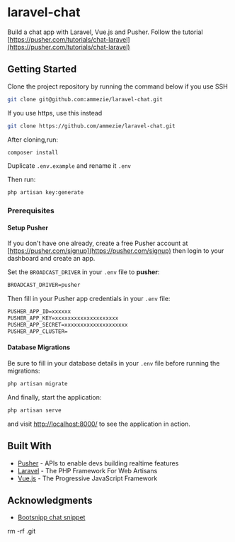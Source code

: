 # laravel-chat

Build a chat app with Laravel, Vue.js and Pusher. Follow the tutorial [https://pusher.com/tutorials/chat-laravel](https://pusher.com/tutorials/chat-laravel)

## Getting Started

Clone the project repository by running the command below if you use SSH

```bash
git clone git@github.com:ammezie/laravel-chat.git
```

If you use https, use this instead

```bash
git clone https://github.com/ammezie/laravel-chat.git
```

After cloning,run:

```bash
composer install
```

Duplicate `.env.example` and rename it `.env`

Then run:

```bash
php artisan key:generate
```

### Prerequisites

#### Setup Pusher

If you don't have one already, create a free Pusher account at [https://pusher.com/signup](https://pusher.com/signup) then login to your dashboard and create an app.

Set the `BROADCAST_DRIVER` in your `.env` file to **pusher**:

```txt
BROADCAST_DRIVER=pusher
```

Then fill in your Pusher app credentials in your `.env` file:

```txt
PUSHER_APP_ID=xxxxxx
PUSHER_APP_KEY=xxxxxxxxxxxxxxxxxxxx
PUSHER_APP_SECRET=xxxxxxxxxxxxxxxxxxxx
PUSHER_APP_CLUSTER=
```

#### Database Migrations

Be sure to fill in your database details in your `.env` file before running the migrations:

```bash
php artisan migrate
```

And finally, start the application:

```bash
php artisan serve
```

and visit [http://localhost:8000/](http://localhost:8000/) to see the application in action.

## Built With

* [Pusher](https://pusher.com/) - APIs to enable devs building realtime features
* [Laravel](https://laravel.com) - The PHP Framework For Web Artisans
* [Vue.js](https://vuejs.org) - The Progressive JavaScript Framework

## Acknowledgments

* [Bootsnipp chat snippet](http://bootsnipp.com/snippets/featured/collapsible-chat-widget)


rm -rf .git   
